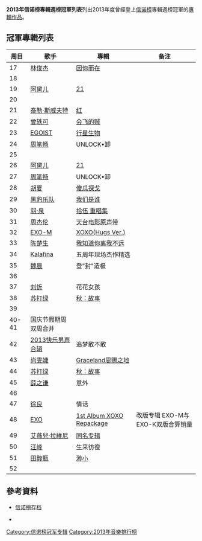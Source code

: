 **2013年信诺榜專輯週榜冠軍列表**列出2013年度曾經登上[信诺榜](../Page/信诺榜.md "wikilink")專輯週榜冠軍的[專輯作品](../Page/音樂專輯.md "wikilink")。

## 冠軍專輯列表

| 周目    | 歌手                                                  | 專輯                                                                      | 备注                     |
| ----- | --------------------------------------------------- | ----------------------------------------------------------------------- | ---------------------- |
| 17    | [林俊杰](../Page/林俊杰.md "wikilink")                    | [因你而在](../Page/因你而在.md "wikilink")                                      |                        |
| 18    |                                                     |                                                                         |                        |
| 19    | [阿黛儿](https://zh.wikipedia.org/wiki/阿黛儿 "wikilink") | [21](https://zh.wikipedia.org/wiki/21_\(專輯\) "wikilink")                |                        |
| 20    |                                                     |                                                                         |                        |
| 21    | [泰勒·斯威夫特](../Page/泰勒·斯威夫特.md "wikilink")            | [红](https://zh.wikipedia.org/wiki/红_\(泰勒·斯威夫特专辑\) "wikilink")           |                        |
| 22    | [曾轶可](../Page/曾轶可.md "wikilink")                    | [会飞的贼](https://zh.wikipedia.org/wiki/会飞的贼 "wikilink")                   |                        |
| 23    | [EGOIST](../Page/EGOIST.md "wikilink")              | [行星生物](../Page/Extra_terrestrial_Biological_Entities.md "wikilink")     |                        |
| 24    | [周笔畅](../Page/周笔畅.md "wikilink")                    | UNLOCK•卸                                                                |                        |
| 25    |                                                     |                                                                         |                        |
| 26    | [阿黛儿](https://zh.wikipedia.org/wiki/阿黛儿 "wikilink") | [21](https://zh.wikipedia.org/wiki/21_\(專輯\) "wikilink")                |                        |
| 27    | [周笔畅](../Page/周笔畅.md "wikilink")                    | UNLOCK•卸                                                                |                        |
| 28    | [胡夏](https://zh.wikipedia.org/wiki/胡夏 "wikilink")   | [傻瓜探戈](https://zh.wikipedia.org/wiki/傻瓜探戈 "wikilink")                   |                        |
| 29    | [黑豹乐队](../Page/黑豹乐队.md "wikilink")                  | [我们是谁](https://zh.wikipedia.org/wiki/我们是谁 "wikilink")                   |                        |
| 30    | [羽·泉](../Page/羽·泉.md "wikilink")                    | [拾伍 重唱集](https://zh.wikipedia.org/wiki/拾伍_重唱集 "wikilink")               |                        |
| 31    | [周杰伦](https://zh.wikipedia.org/wiki/周杰伦 "wikilink") | [天台电影原声带](../Page/天台_\(電影\).md "wikilink")                              |                        |
| 32    | [EXO-M](../Page/EXO-M.md "wikilink")                | [XOXO(Hugs Ver.)](../Page/XOXO_\(Kiss&Hug\).md "wikilink")              |                        |
| 33    | [陈楚生](https://zh.wikipedia.org/wiki/陈楚生 "wikilink") | [我知道你离我不远](https://zh.wikipedia.org/wiki/我知道你离我不远 "wikilink")           |                        |
| 34    | [Kalafina](../Page/Kalafina.md "wikilink")          | 五周年现场杰作精选                                                               |                        |
| 35    | [魏晨](../Page/魏晨.md "wikilink")                      | 登"封"造极                                                                  |                        |
| 36    |                                                     |                                                                         |                        |
| 37    | [刘忻](https://zh.wikipedia.org/wiki/刘忻 "wikilink")   | 花花女孩                                                                    |                        |
| 38    | [苏打绿](https://zh.wikipedia.org/wiki/苏打绿 "wikilink") | [秋：故事](../Page/秋：故事.md "wikilink")                                      |                        |
| 39    |                                                     |                                                                         |                        |
| 40-41 | 国庆节假期周 双周合并                                         |                                                                         |                        |
| 42    | [2013快乐男声合辑](../Page/快乐男声.md "wikilink")            | 追梦敢不敢                                                                   |                        |
| 43    | [尚雯婕](../Page/尚雯婕.md "wikilink")                    | [Graceland恩赐之地](https://zh.wikipedia.org/wiki/Graceland恩赐之地 "wikilink") |                        |
| 44    | [苏打绿](https://zh.wikipedia.org/wiki/苏打绿 "wikilink") | [秋：故事](../Page/秋：故事.md "wikilink")                                      |                        |
| 45    | [薛之谦](../Page/薛之谦.md "wikilink")                    | 意外                                                                      |                        |
| 46    |                                                     |                                                                         |                        |
| 47    | [徐良](../Page/徐良_\(歌手\).md "wikilink")               | 情话                                                                      |                        |
| 48    | [EXO](../Page/EXO.md "wikilink")                    | [1st Album XOXO Repackage](../Page/XOXO_\(Kiss&Hug\).md "wikilink")     | 改版专辑 EXO-M与EXO-K双版合算销量 |
| 49    | [艾薇兒·拉維尼](../Page/艾薇兒·拉維尼.md "wikilink")            | [同名专辑](../Page/艾薇兒·拉維尼_\(專輯\).md "wikilink")                            |                        |
| 50    | [汪峰](../Page/汪峰.md "wikilink")                      | 生来彷徨                                                                    |                        |
| 51    | [田馥甄](../Page/田馥甄.md "wikilink")                    | [渺小](../Page/渺小.md "wikilink")                                          |                        |
| 52    |                                                     |                                                                         |                        |

## 參考資料

  - [信诺榜存档](http://www.sino-chart.com/archive/2013.html)

<!-- end list -->

  -
[Category:信诺榜冠军专辑](https://zh.wikipedia.org/wiki/Category:信诺榜冠军专辑 "wikilink")
[Category:2013年音樂排行榜](https://zh.wikipedia.org/wiki/Category:2013年音樂排行榜 "wikilink")
